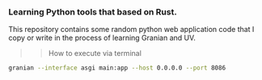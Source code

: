 ### Learning Python tools that based on Rust.

This repository contains some random python web application code that I copy or write in the process of learning Granian and UV.

>> How to execute via terminal
```bash
granian --interface asgi main:app --host 0.0.0.0 --port 8086
```

